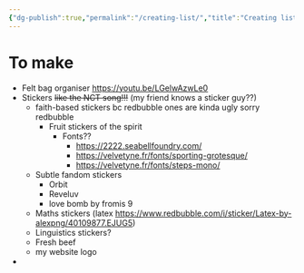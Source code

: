 ```yaml
---
{"dg-publish":true,"permalink":"/creating-list/","title":"Creating list","tags":["arts"],"created":"2022-07-13T18:26:13+10:00","updated":"2022-07-13T18:26:13+10:00"}
---
```



# To make

- Felt bag organiser https://youtu.be/LGelwAzwLe0
- Stickers ~~like the NCT song!!!~~ (my friend knows a sticker guy??)
    - faith-based stickers bc redbubble ones are kinda ugly sorry redbubble
        - Fruit stickers of the spirit
            - Fonts??
                - https://2222.seabellfoundry.com/
                - https://velvetyne.fr/fonts/sporting-grotesque/
                - https://velvetyne.fr/fonts/steps-mono/
    - Subtle fandom stickers
        - Orbit
        - Reveluv
        - love bomb by fromis 9
    - Maths stickers (latex https://www.redbubble.com/i/sticker/Latex-by-alexpng/40109877.EJUG5)
    - Linguistics stickers?
    - Fresh beef
    - my website logo
- 